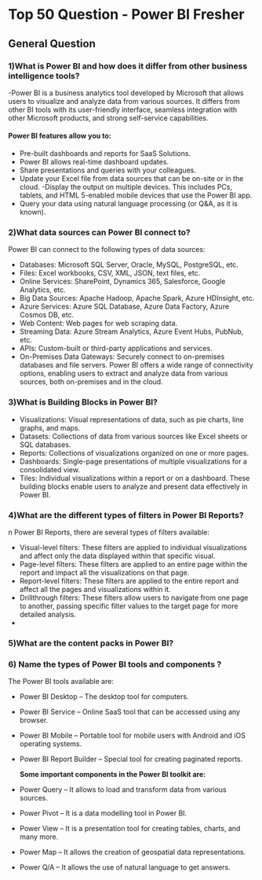 # Top 50 Question - Power BI Fresher


 ## General Question
### 1)What is Power BI and how does it differ from other business intelligence tools?
-Power BI is a business analytics tool developed by Microsoft that allows users to visualize and analyze data from various sources. It differs from other BI tools with its user-friendly interface, seamless integration with other Microsoft products, and strong self-service capabilities.

#### Power BI features allow you to:
 - Pre-built dashboards and reports for SaaS Solutions.
 - Power BI allows real-time dashboard updates.
 - Share presentations and queries with your colleagues.
 - Update your Excel file from data sources that can be on-site or in the cloud.
  -Display the output on multiple devices. This includes PCs, tablets, and HTML 5-enabled mobile devices that use the Power BI app.
 - Query your data using natural language processing (or Q&A, as it is known).

### 2)What data sources can Power BI connect to?
Power BI can connect to the following types of data sources:

- Databases: Microsoft SQL Server, Oracle, MySQL, PostgreSQL, etc.
- Files: Excel workbooks, CSV, XML, JSON, text files, etc.
- Online Services: SharePoint, Dynamics 365, Salesforce, Google Analytics, etc.
- Big Data Sources: Apache Hadoop, Apache Spark, Azure HDInsight, etc.
- Azure Services: Azure SQL Database, Azure Data Factory, Azure Cosmos DB, etc.
- Web Content: Web pages for web scraping data.
- Streaming Data: Azure Stream Analytics, Azure Event Hubs, PubNub, etc.
- APIs: Custom-built or third-party applications and services.
- On-Premises Data Gateways: Securely connect to on-premises databases and file servers.
Power BI offers a wide range of connectivity options, enabling users to extract and analyze data from various sources, both on-premises and in the cloud.

### 3)What is Building Blocks in Power BI?
- Visualizations: Visual representations of data, such as pie charts, line graphs, and maps.
- Datasets: Collections of data from various sources like Excel sheets or SQL databases.
- Reports: Collections of visualizations organized on one or more pages.
- Dashboards: Single-page presentations of multiple visualizations for a consolidated view.
- Tiles: Individual visualizations within a report or on a dashboard.
These building blocks enable users to analyze and present data effectively in Power BI.

### 4)What are the different types of filters in Power BI Reports?
n Power BI Reports, there are several types of filters available:

- Visual-level filters: These filters are applied to individual visualizations and affect only the data displayed within that specific visual.
- Page-level filters: These filters are applied to an entire page within the report and impact all the visualizations on that page.
- Report-level filters: These filters are applied to the entire report and affect all the pages and visualizations within it.
- Drillthrough filters: These filters allow users to navigate from one page to another, passing specific filter values to the target page for more detailed analysis.
- 
### 5)What are the content packs in Power BI?

### 6) Name the types of Power BI tools and components ?
The Power BI tools available are:

- Power BI Desktop – The desktop tool for computers.
- Power BI Service – Online SaaS tool that can be accessed using any browser.
- Power BI Mobile – Portable tool for mobile users with Android and iOS operating systems.
- Power BI Report Builder – Special tool for creating paginated reports.

  ****Some important components in the Power BI toolkit are:****

- Power Query – It allows to load and transform data from various sources.
- Power Pivot – It is a data modelling tool in Power BI.
- Power View – It is a presentation tool for creating tables, charts, and many more.
- Power Map – It allows the creation of geospatial data representations.
- Power Q/A –  It allows the use of natural language to get answers.

